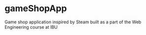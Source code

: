 # gameShopApp
Game shop application inspired by Steam built as a part of the Web Engineering course at IBU

